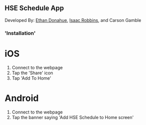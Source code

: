 ## HSE Schedule App

Developed By: [Ethan Donahue](https://github.com/donaheth000), [Isaac Robbins](https://github.com/MeAwesome), and Carson Gamble

### 'Installation'

# iOS

1. Connect to the webpage
2. Tap the 'Share' icon
3. Tap 'Add To Home'

# Android

1. Connect to the webpage
2. Tap the banner saying 'Add HSE Schedule to Home screen'
